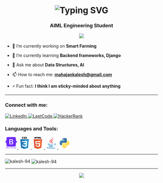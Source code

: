 <h1 align="center">
  <img src="https://readme-typing-svg.herokuapp.com?font=Fira+Code&duration=2000&pause=500&color=blue&width=435&lines=Hi+%F0%9F%91%8B%2C+I'm+Kalesh____" alt="Typing SVG" />
</h1>

<h3 align="center">AIML Engineering Student</h3>

<p align="center">
  <img src="https://media.giphy.com/media/xT9IgzoKnwFNmISR8I/giphy.gif" width="60" />
</p>

- 🔭 I’m currently working on **Smart Farming**

- 🌱 I’m currently learning **Backend frameworks, Django**

- 💬 Ask me about **Data Structures, AI**

- 📫 How to reach me: **mahajankalesh@gmail.com**

- ⚡ Fun fact: **I think I am sticky-minded about anything**

---

<h3 align="left">Connect with me:</h3>
<p align="left">
  <a href="https://linkedin.com/in/kalesh-patil-232873292" target="blank">
    <img align="center" src="https://raw.githubusercontent.com/rahuldkjain/github-profile-readme-generator/master/src/images/icons/Social/linked-in-alt.svg" alt="LinkedIn" height="30" width="40" />
  </a>
  <a href="https://leetcode.com/u/kalesh_094/" target="blank">
    <img align="center" src="https://raw.githubusercontent.com/rahuldkjain/github-profile-readme-generator/master/src/images/icons/Social/leet-code.svg" alt="LeetCode" height="30" width="40" />
  </a>
  <a href="https://www.hackerrank.com/profile/mahajankalesh" target="blank">
    <img align="center" src="https://raw.githubusercontent.com/rahuldkjain/github-profile-readme-generator/master/src/images/icons/Social/hackerearth.svg" alt="HackerRank" height="30" width="40" />
  </a>
</p>

<h3 align="left">Languages and Tools:</h3>
<p align="left">
  <a href="https://getbootstrap.com" target="_blank" rel="noreferrer">
    <img src="https://raw.githubusercontent.com/devicons/devicon/master/icons/bootstrap/bootstrap-plain-wordmark.svg" alt="Bootstrap" width="40" height="40"/>
  </a>
  <a href="https://www.w3schools.com/css/" target="_blank" rel="noreferrer">
    <img src="https://raw.githubusercontent.com/devicons/devicon/master/icons/css3/css3-original-wordmark.svg" alt="CSS3" width="40" height="40"/>
  </a>
  <a href="https://www.w3.org/html/" target="_blank" rel="noreferrer">
    <img src="https://raw.githubusercontent.com/devicons/devicon/master/icons/html5/html5-original-wordmark.svg" alt="HTML5" width="40" height="40"/>
  </a>
  <a href="https://www.java.com" target="_blank" rel="noreferrer">
    <img src="https://raw.githubusercontent.com/devicons/devicon/master/icons/java/java-original.svg" alt="Java" width="40" height="40"/>
  </a>
  <a href="https://www.python.org" target="_blank" rel="noreferrer">
    <img src="https://raw.githubusercontent.com/devicons/devicon/master/icons/python/python-original.svg" alt="Python" width="40" height="40"/>
  </a>
</p>

---

<p>
  <img align="left" src="https://github-readme-stats.vercel.app/api/top-langs?username=kalesh-94&show_icons=true&locale=en&layout=compact" alt="kalesh-94" />
</p>

<p>&nbsp;<img align="center" src="https://github-readme-stats.vercel.app/api?username=kalesh-94&show_icons=true&locale=en" alt="kalesh-94" /></p>

---

<p align="center">
  <img src="https://media.giphy.com/media/26n6WywJyh39n1pBu/giphy.gif" width="300" />
</p>
